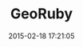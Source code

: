 ---
layout: post
title:  "GeoRuby"
repo:   "nofxx/georuby"
date:   2015-02-18 17:21:05
gemurl: http://thepochisuperstarmegashow.com/projects/
---